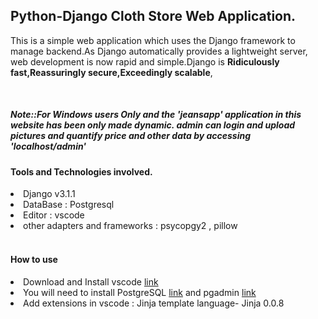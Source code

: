 <!DOCTYPE html>
<html>
  <body>
    <h2>Python-Django Cloth Store Web Application.</h2>
    <p>This is a simple web application which uses the Django framework to manage backend.As Django automatically provides a lightweight server, web development 
      is now rapid and simple.Django is <b>Ridiculously fast,Reassuringly secure,Exceedingly scalable</b>,</p><br>
    <h5>Note::For Windows users Only and the 'jeansapp' application in this website has been only made dynamic. admin can login and upload pictures and quantify price and other data by accessing 'localhost/admin'</h5>
    <h4>Tools and Technologies involved.</h4>
    <li>Django v3.1.1</li>
    <li>DataBase : Postgresql</li>
    <li>Editor : vscode</li>
    <li>other adapters and frameworks : psycopgy2 , pillow </li><br>
    <h4>How to use</h4>
    <li>Download and Install vscode <a href="https://code.visualstudio.com/download">link</a></li>
    <li>You will need to install PostgreSQL <a href="https://www.postgresql.org/download/">link</a> and pgadmin <a href="https://www.pgadmin.org/download/">link</a></li>
    <li>Add extensions in vscode : Jinja template language- Jinja 0.0.8 </li>
    </body>
</html>
